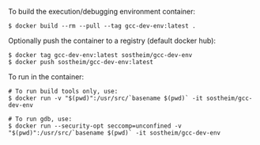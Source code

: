 To build the execution/debugging environment container:
```
$ docker build --rm --pull --tag gcc-dev-env:latest .
```

Optionally push the container to a registry (default docker hub):
```
$ docker tag gcc-dev-env:latest sostheim/gcc-dev-env
$ docker push sostheim/gcc-dev-env:latest
```

To run in the container:
```
# To run build tools only, use:
$ docker run -v "$(pwd)":/usr/src/`basename $(pwd)` -it sostheim/gcc-dev-env

# To run gdb, use:
$ docker run --security-opt seccomp=unconfined -v "$(pwd)":/usr/src/`basename $(pwd)` -it sostheim/gcc-dev-env
```